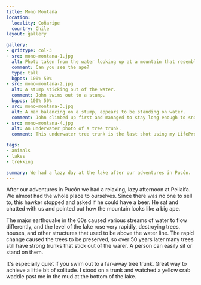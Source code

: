 ```yaml
---
title: Mono Montaña
location:
  locality: Coñaripe
  country: Chile
layout: gallery

gallery:
- gridtype: col-3
- src: mono-montana-1.jpg
  alt: Photo taken from the water looking up at a mountain that resembles an ape.
  comment: Can you see the ape?
  type: tall
  bgpos: 100% 50%
- src: mono-montana-2.jpg
  alt: A stump sticking out of the water.
  comment: John swims out to a stump.
  bgpos: 100% 50%
- src: mono-montana-3.jpg
  alt: A man balancing on a stump, appears to be standing on water.
  comment: John climbed up first and managed to stay long enough to snap a photo.
- src: mono-montana-4.jpg
  alt: An underwater photo of a tree trunk.
  comment: This underwater tree trunk is the last shot using my LifeProof case, which let a bunch of water in while taking the photo!

tags:
- animals
- lakes
- trekking

summary: We had a lazy day at the lake after our adventures in Pucón.
---
```


After our adventures in Pucón we had a relaxing, lazy afternoon at Pellaifa. We almost had the whole place to ourselves. Since there was no one to sell to, this hawker stopped and asked if he could have a beer. He sat and chatted with us and pointed out how the mountain looks like a big ape.

The major earthquake in the 60s caused various streams of water to flow differently, and the level of the lake rose very rapidly, destroying trees, houses, and other structures that used to be above the water line. The rapid change caused the trees to be preserved, so over 50 years later many trees still have strong trunks that stick out of the warer. A person can easily sit or stand on them.

It's especially quiet if you swim out to a far-away tree trunk. Great way to achieve a little bit of solitude. I stood on a trunk and watched a yellow crab waddle past me in the mud at the bottom of the lake.
